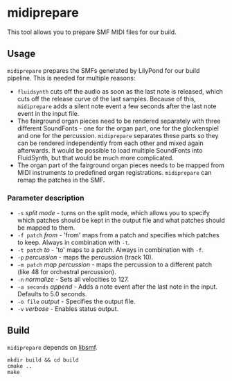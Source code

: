 # midiprepare
This tool allows you to prepare SMF MIDI files for our build.

## Usage
`midiprepare` prepares the SMFs generated by LilyPond for our build pipeline. This is needed for multiple reasons:

- `fluidsynth` cuts off the audio as soon as the last note is released, which cuts off the release curve of the last samples. Because of this, `midiprepare` adds a silent note event a few seconds after the last note event in the input file.
- The fairground organ pieces need to be rendered separately with three different SoundFonts - one for the organ part, one for the glockenspiel and one for the percussion. `midiprepare` separates these parts so they can be rendered independently from each other and mixed again afterwards. It would be possible to load multiple SoundFonts into FluidSynth, but that would be much more complicated.
- The organ part of the fairground organ pieces needs to be mapped from MIDI instruments to predefined organ registrations. `midiprepare` can remap the patches in the SMF.

### Parameter description
- `-s` *split mode* - turns on the split mode, which allows you to specify which patches should be kept in the output file and what patches should be mapped to them.
- `-f patch` *from* - 'from' maps from a patch and specifies which patches to keep. Always in combination with `-t`.
- `-t patch` *to* - 'to' maps to a patch. Always in combination with `-f`.
- `-p` *percussion* - maps the percussion (track 10).
- `-m patch` *map percussion* - maps the percussion to a different patch (like 48 for orchestral percussion).
- `-n` *normalize* - Sets all velocities to 127.
- `-a seconds` *append* - Adds a note event after the last note in the input. Defaults to 5.0 seconds.
- `-o file` *output* - Specifies the output file.
- `-v` *verbose* - Enables status output.

## Build
`midiprepare` depends on [libsmf](https://sourceforge.net/projects/libsmf/).

    mkdir build && cd build
    cmake ..
    make
